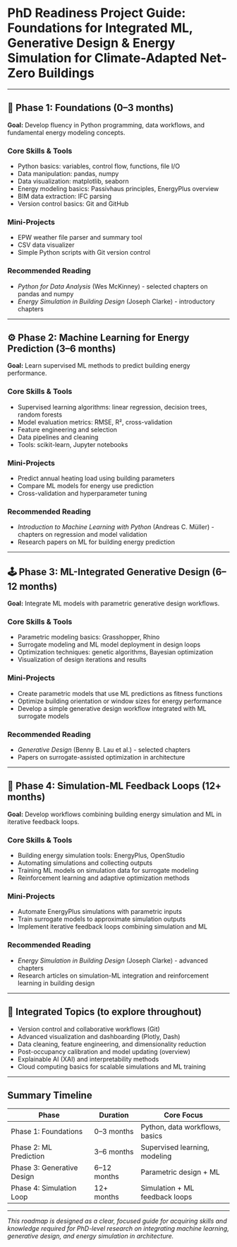 # PhD Readiness Project Guide: Foundations for Integrated ML, Generative Design & Energy Simulation for Climate-Adapted Net-Zero Buildings

---

## 🧱 Phase 1: Foundations (0–3 months)

**Goal:** Develop fluency in Python programming, data workflows, and fundamental energy modeling concepts.

### Core Skills & Tools
- Python basics: variables, control flow, functions, file I/O  
- Data manipulation: pandas, numpy  
- Data visualization: matplotlib, seaborn  
- Energy modeling basics: Passivhaus principles, EnergyPlus overview  
- BIM data extraction: IFC parsing  
- Version control basics: Git and GitHub  

### Mini-Projects
- EPW weather file parser and summary tool  
- CSV data visualizer  
- Simple Python scripts with Git version control

### Recommended Reading
- *Python for Data Analysis* (Wes McKinney) - selected chapters on pandas and numpy  
- *Energy Simulation in Building Design* (Joseph Clarke) - introductory chapters

---

## ⚙️ Phase 2: Machine Learning for Energy Prediction (3–6 months)

**Goal:** Learn supervised ML methods to predict building energy performance.

### Core Skills & Tools
- Supervised learning algorithms: linear regression, decision trees, random forests  
- Model evaluation metrics: RMSE, R², cross-validation  
- Feature engineering and selection  
- Data pipelines and cleaning  
- Tools: scikit-learn, Jupyter notebooks  

### Mini-Projects
- Predict annual heating load using building parameters  
- Compare ML models for energy use prediction  
- Cross-validation and hyperparameter tuning  

### Recommended Reading
- *Introduction to Machine Learning with Python* (Andreas C. Müller) - chapters on regression and model validation  
- Research papers on ML for building energy prediction

---

## 🕹️ Phase 3: ML-Integrated Generative Design (6–12 months)

**Goal:** Integrate ML models with parametric generative design workflows.

### Core Skills & Tools
- Parametric modeling basics: Grasshopper, Rhino  
- Surrogate modeling and ML model deployment in design loops  
- Optimization techniques: genetic algorithms, Bayesian optimization  
- Visualization of design iterations and results  

### Mini-Projects
- Create parametric models that use ML predictions as fitness functions  
- Optimize building orientation or window sizes for energy performance  
- Develop a simple generative design workflow integrated with ML surrogate models  

### Recommended Reading
- *Generative Design* (Benny B. Lau et al.) - selected chapters  
- Papers on surrogate-assisted optimization in architecture

---

## 🔄 Phase 4: Simulation-ML Feedback Loops (12+ months)

**Goal:** Develop workflows combining building energy simulation and ML in iterative feedback loops.

### Core Skills & Tools
- Building energy simulation tools: EnergyPlus, OpenStudio  
- Automating simulations and collecting outputs  
- Training ML models on simulation data for surrogate modeling  
- Reinforcement learning and adaptive optimization methods  

### Mini-Projects
- Automate EnergyPlus simulations with parametric inputs  
- Train surrogate models to approximate simulation outputs  
- Implement iterative feedback loops combining simulation and ML  

### Recommended Reading
- *Energy Simulation in Building Design* (Joseph Clarke) - advanced chapters  
- Research articles on simulation-ML integration and reinforcement learning in building design

---

## 🔧 Integrated Topics (to explore throughout)

- Version control and collaborative workflows (Git)  
- Advanced visualization and dashboarding (Plotly, Dash)  
- Data cleaning, feature engineering, and dimensionality reduction  
- Post-occupancy calibration and model updating (overview)  
- Explainable AI (XAI) and interpretability methods  
- Cloud computing basics for scalable simulations and ML training  

---

## Summary Timeline

| Phase                    | Duration        | Core Focus                      |
|--------------------------|-----------------|--------------------------------|
| Phase 1: Foundations      | 0–3 months      | Python, data workflows, basics |
| Phase 2: ML Prediction    | 3–6 months      | Supervised learning, modeling  |
| Phase 3: Generative Design| 6–12 months     | Parametric design + ML          |
| Phase 4: Simulation Loop  | 12+ months      | Simulation + ML feedback loops |

---

*This roadmap is designed as a clear, focused guide for acquiring skills and knowledge required for PhD-level research on integrating machine learning, generative design, and energy simulation in architecture.*

